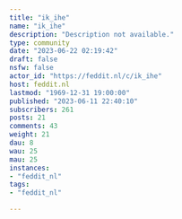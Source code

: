 ```yaml
---
title: "ik_ihe" 
name: "ik_ihe"
description: "Description not available."
type: community
date: "2023-06-22 02:19:42"
draft: false
nsfw: false
actor_id: "https://feddit.nl/c/ik_ihe"
host: feddit.nl
lastmod: "1969-12-31 19:00:00"
published: "2023-06-11 22:40:10"
subscribers: 261
posts: 21
comments: 43
weight: 21
dau: 8
wau: 25
mau: 25
instances:
- "feddit_nl"
tags: 
- "feddit_nl"

---
```

